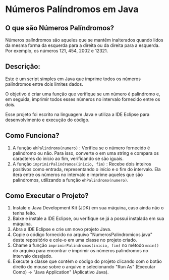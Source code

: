 # Números Palíndromos em Java
## O que são Números Palíndromos?
Números palíndromos são aqueles que se mantêm inalterados quando lidos da mesma forma da esquerda para a direita ou da direita para a esquerda. Por exemplo, os números 121, 454, 2002 e 12321.

## Descrição:
Este é um script simples em Java que imprime todos os números palíndromos entre dois limites dados.

O objetivo é criar uma função que verifique se um número é palíndromo e, em seguida, imprimir todos esses números no intervalo fornecido entre os dois.

Esse projeto foi escrito na linguagem Java e utiliza a IDE Eclipse para desenvolvimento e execução do código.

## Como Funciona?
1. A função `ehPalindromo(numero)` : Verifica se o número fornecido é palíndromo ou não. Para isso, converte o em uma string e compara os caracteres do início ao fim, verificando se são iguais.
2. A função `imprimirPalindromos(inicio, fim)` : Recebe dois inteiros positivos como entrada, representando o início e o fim do intervalo. Ela itera entre os números no intervalo e imprime aqueles que são palíndromos, utilizando a função `ehPalindromo(numero)`.

## Como Executar o Projeto?
1. Instale o Java Development Kit (JDK) em sua máquina, caso ainda não o tenha feito.
2. Baixe e instale a IDE Eclipse, ou verifique se já a possui instalada em sua máquina.
3. Abra a IDE Eclipse e crie um novo projeto Java.
4. Copie o código fornecido no arquivo "NumerosPalindromicos.java" deste repositório e cole-o em uma classe no projeto criado.
5. Chame a função `imprimirPalindromos(inicio, fim)` no método `main()` do arquivo para encontrar e imprimir os números palíndromos no intervalo desejado.
6. Execute a classe que contém o código do projeto clicando com o botão direito do mouse sobre o arquivo e selecionando "Run As" (Executar Como) -> "Java Application" (Aplicativo Java).
